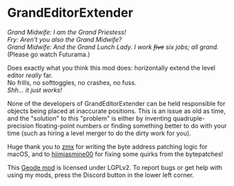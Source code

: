 # GrandEditorExtender
*Grand Midwife: I am the Grand Priestess!*\
*Fry: Aren't you also the Grand Midwife?*\
*Grand Midwife: And the Grand Lunch Lady. I work ~~five~~ six jobs; all grand.*\
<co>(Please go watch Futurama.)</c>

Does exactly what you think this mod does: horizontally extend the level editor *really* far.\
No frills, no softtoggles, no crashes, no fuss.\
<cy>*Shh... it just works!*</c>

<c-ff0000>None of the developers of GrandEditorExtender can be held responsible for objects being placed at inaccurate positions.</c> <c-ffff00>This is an issue as old as time, and the "solution" to this "problem" is either by inventing quadruple-precision floating-point numbers or finding something better to do with your time (such as hiring a level merger to do the dirty work for you).</c>

Huge thank you to [zmx](https://github.com/qimiko) for writing the byte address patching logic for macOS, and to [hiimjasmine00](https://github.com/hiimjasmine00) for fixing some quirks from the bytepatches!

This [Geode mod](https://geode-sdk.org) is licensed under LGPLv2. To report bugs or get help with using my mods, press the Discord button in the lower left corner.